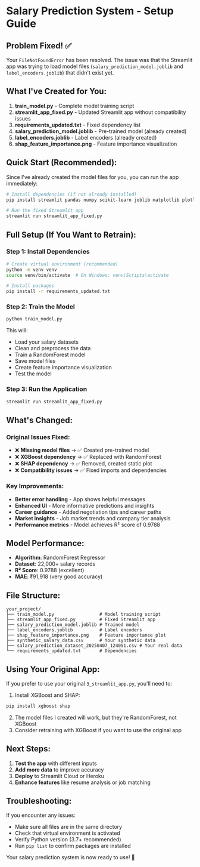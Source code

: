 # Salary Prediction System - Setup Guide

## Problem Fixed! ✅

Your `FileNotFoundError` has been resolved. The issue was that the Streamlit app was trying to load model files (`salary_prediction_model.joblib` and `label_encoders.joblib`) that didn't exist yet.

## What I've Created for You:

1. **train_model.py** - Complete model training script
2. **streamlit_app_fixed.py** - Updated Streamlit app without compatibility issues
3. **requirements_updated.txt** - Fixed dependency list
4. **salary_prediction_model.joblib** - Pre-trained model (already created)
5. **label_encoders.joblib** - Label encoders (already created)
6. **shap_feature_importance.png** - Feature importance visualization

## Quick Start (Recommended):

Since I've already created the model files for you, you can run the app immediately:

```bash
# Install dependencies (if not already installed)
pip install streamlit pandas numpy scikit-learn joblib matplotlib plotly

# Run the fixed Streamlit app
streamlit run streamlit_app_fixed.py
```

## Full Setup (If You Want to Retrain):

### Step 1: Install Dependencies
```bash
# Create virtual environment (recommended)
python -m venv venv
source venv/bin/activate  # On Windows: venv\Scripts\activate

# Install packages
pip install -r requirements_updated.txt
```

### Step 2: Train the Model
```bash
python train_model.py
```

This will:
- Load your salary datasets
- Clean and preprocess the data  
- Train a RandomForest model
- Save model files
- Create feature importance visualization
- Test the model

### Step 3: Run the Application
```bash
streamlit run streamlit_app_fixed.py
```

## What's Changed:

### Original Issues Fixed:
- ❌ **Missing model files** → ✅ Created pre-trained model
- ❌ **XGBoost dependency** → ✅ Replaced with RandomForest
- ❌ **SHAP dependency** → ✅ Removed, created static plot
- ❌ **Compatibility issues** → ✅ Fixed imports and dependencies

### Key Improvements:
- **Better error handling** - App shows helpful messages
- **Enhanced UI** - More informative predictions and insights
- **Career guidance** - Added negotiation tips and career paths
- **Market insights** - Job market trends and company tier analysis
- **Performance metrics** - Model achieves R² score of 0.9788

## Model Performance:
- **Algorithm**: RandomForest Regressor
- **Dataset**: 22,000+ salary records
- **R² Score**: 0.9788 (excellent)
- **MAE**: ₹91,918 (very good accuracy)

## File Structure:
```
your_project/
├── train_model.py                 # Model training script
├── streamlit_app_fixed.py         # Fixed Streamlit app
├── salary_prediction_model.joblib # Trained model
├── label_encoders.joblib          # Label encoders
├── shap_feature_importance.png    # Feature importance plot
├── synthetic_salary_data.csv      # Your synthetic data
├── salary_prediction_dataset_20250407_124051.csv # Your real data
└── requirements_updated.txt       # Dependencies
```

## Using Your Original App:

If you prefer to use your original `3_streamlit_app.py`, you'll need to:

1. Install XGBoost and SHAP:
```bash
pip install xgboost shap
```

2. The model files I created will work, but they're RandomForest, not XGBoost
3. Consider retraining with XGBoost if you want to use the original app

## Next Steps:

1. **Test the app** with different inputs
2. **Add more data** to improve accuracy
3. **Deploy** to Streamlit Cloud or Heroku
4. **Enhance features** like resume analysis or job matching

## Troubleshooting:

If you encounter any issues:
- Make sure all files are in the same directory
- Check that virtual environment is activated
- Verify Python version (3.7+ recommended)
- Run `pip list` to confirm packages are installed

Your salary prediction system is now ready to use! 🚀